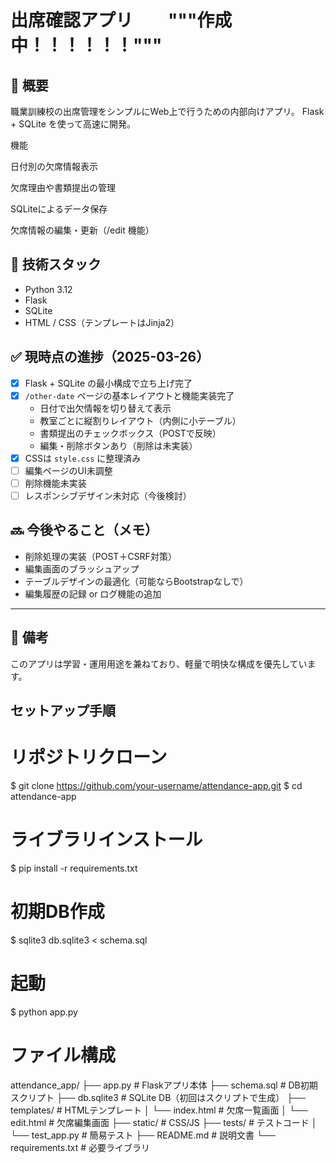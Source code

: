 # 出席確認アプリ　　"""作成中！！！！！！"""

## 🧩 概要
職業訓練校の出席管理をシンプルにWeb上で行うための内部向けアプリ。
Flask + SQLite を使って高速に開発。

機能

日付別の欠席情報表示

欠席理由や書類提出の管理

SQLiteによるデータ保存

欠席情報の編集・更新（/edit 機能）

## 🔧 技術スタック

- Python 3.12
- Flask
- SQLite
- HTML / CSS（テンプレートはJinja2）

## ✅ 現時点の進捗（2025-03-26）

- [x] Flask + SQLite の最小構成で立ち上げ完了
- [x] `/other-date` ページの基本レイアウトと機能実装完了
  - 日付で出欠情報を切り替えて表示
  - 教室ごとに縦割りレイアウト（内側に小テーブル）
  - 書類提出のチェックボックス（POSTで反映）
  - 編集・削除ボタンあり（削除は未実装）
- [x] CSSは `style.css` に整理済み
- [ ] 編集ページのUI未調整
- [ ] 削除機能未実装
- [ ] レスポンシブデザイン未対応（今後検討）

## 🔜 今後やること（メモ）

- 削除処理の実装（POST＋CSRF対策）
- 編集画面のブラッシュアップ
- テーブルデザインの最適化（可能ならBootstrapなしで）
- 編集履歴の記録 or ログ機能の追加

---

## 📝 備考

このアプリは学習・運用用途を兼ねており、軽量で明快な構成を優先しています。

## セットアップ手順

# リポジトリクローン
$ git clone https://github.com/your-username/attendance-app.git
$ cd attendance-app

# ライブラリインストール
$ pip install -r requirements.txt

# 初期DB作成
$ sqlite3 db.sqlite3 < schema.sql

# 起動
$ python app.py

# ファイル構成
attendance_app/
├── app.py              # Flaskアプリ本体
├── schema.sql          # DB初期スクリプト
├── db.sqlite3          # SQLite DB（初回はスクリプトで生成）
├── templates/          # HTMLテンプレート
│   └── index.html      # 欠席一覧画面
│   └── edit.html       # 欠席編集画面
├── static/             # CSS/JS
├── tests/              # テストコード
│   └── test_app.py     # 簡易テスト
├── README.md           # 説明文書
└── requirements.txt    # 必要ライブラリ